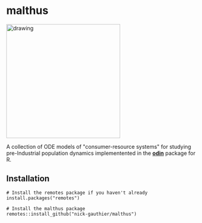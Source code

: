 # malthus

<img src="https://github.com/nick-gauthier/malthus/assets/12808168/05fd3272-2dd3-4c8c-8a91-80f7f9ed2859" alt="drawing" width="300"/>

A collection of ODE models of "consumer-resource systems" for studying pre-Industrial population dynamics implementented in the [**odin**](https://mrc-ide.github.io/odin/index.html) package for R.

## Installation
```
# Install the remotes package if you haven't already
install.packages("remotes")

# Install the malthus package
remotes::install_github("nick-gauthier/malthus")
```
